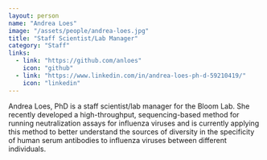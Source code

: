 ```yaml
---
layout: person
name: "Andrea Loes"
image: "/assets/people/andrea-loes.jpg"
title: "Staff Scientist/Lab Manager"
category: "Staff"
links:
  - link: "https://github.com/anloes"
    icon: "github"
  - link: "https://www.linkedin.com/in/andrea-loes-ph-d-59210419/"
    icon: "linkedin"
---
```


Andrea Loes, PhD is a staff scientist/lab manager for the Bloom Lab. She recently developed a high-throughput, sequencing-based method for running neutralization assays for influenza viruses and is currently applying this method to better understand the sources of diversity in the specificity of human serum antibodies to influenza viruses between different individuals.
